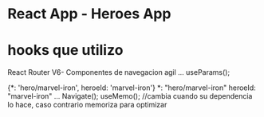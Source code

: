 # React App - Heroes App
# hooks que utilizo
React Router V6- Componentes de navegacion agil
...
useParams();

{*: 'hero/marvel-iron', heroeId: 'marvel-iron'}
*: "hero/marvel-iron"
heroeId: "marvel-iron"
...
Navigate();
useMemo(); //cambia cuando su dependencia lo hace, caso contrario memoriza para optimizar